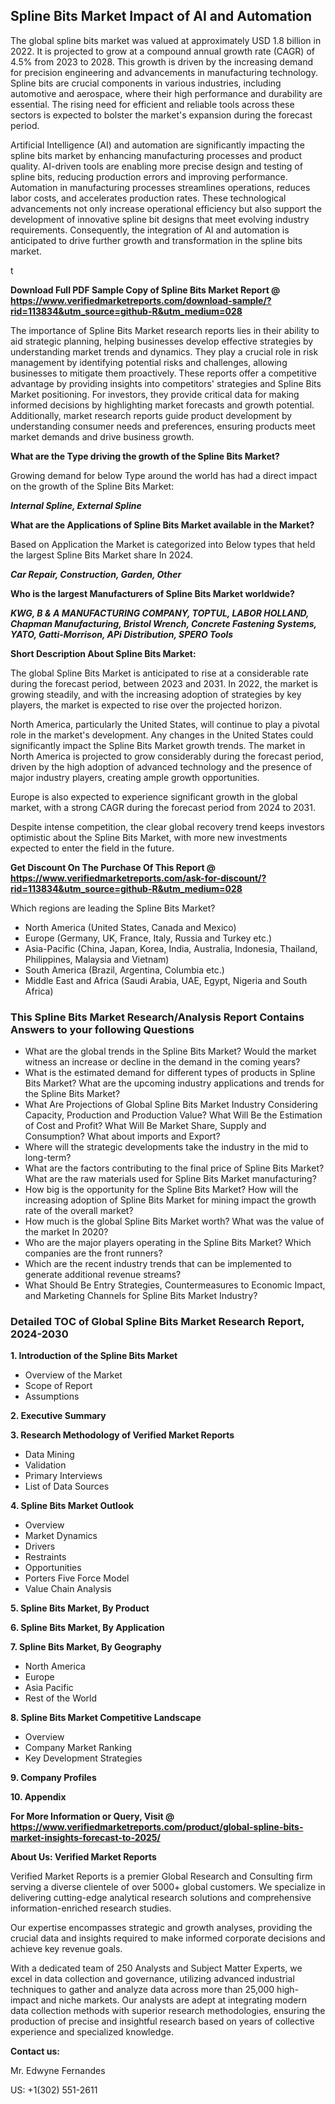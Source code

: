<h2>Spline Bits Market Impact of AI and Automation</h2><p>The global spline bits market was valued at approximately USD 1.8 billion in 2022. It is projected to grow at a compound annual growth rate (CAGR) of 4.5% from 2023 to 2028. This growth is driven by the increasing demand for precision engineering and advancements in manufacturing technology. Spline bits are crucial components in various industries, including automotive and aerospace, where their high performance and durability are essential. The rising need for efficient and reliable tools across these sectors is expected to bolster the market's expansion during the forecast period.</p><p>Artificial Intelligence (AI) and automation are significantly impacting the spline bits market by enhancing manufacturing processes and product quality. AI-driven tools are enabling more precise design and testing of spline bits, reducing production errors and improving performance. Automation in manufacturing processes streamlines operations, reduces labor costs, and accelerates production rates. These technological advancements not only increase operational efficiency but also support the development of innovative spline bit designs that meet evolving industry requirements. Consequently, the integration of AI and automation is anticipated to drive further growth and transformation in the spline bits market.</p>t</p><p id="" class=""><strong>Download Full PDF Sample Copy of Spline Bits Market Report @ <a href="https://www.verifiedmarketreports.com/download-sample/?rid=113834&utm_source=github-R&utm_medium=028" target="_blank">https://www.verifiedmarketreports.com/download-sample/?rid=113834&utm_source=github-R&utm_medium=028</a></strong></p><p>The importance of&nbsp;Spline Bits Market research reports lies in their ability to aid strategic planning, helping businesses develop effective strategies by understanding market trends and dynamics. They play a crucial role in risk management by identifying potential risks and challenges, allowing businesses to mitigate them proactively. These reports offer a competitive advantage by providing insights into competitors' strategies and Spline Bits Market positioning. For investors, they provide critical data for making informed decisions by highlighting market forecasts and growth potential. Additionally, market research reports guide product development by understanding consumer needs and preferences, ensuring products meet market demands and drive business growth.</p><p><strong>What are the&nbsp;Type driving the growth of the Spline Bits Market?</strong></p><p id="" class="">Growing demand for below Type around the world has had a direct impact on the growth of the Spline Bits Market:</p><em><strong>Internal Spline, External Spline</strong></em></p><strong>What are the&nbsp;Applications&nbsp;of Spline Bits Market available in the Market?</strong></p><p id="" class="">Based on Application the Market is categorized into Below types that held the largest Spline Bits Market share In 2024.</p><em><strong>Car Repair, Construction, Garden, Other</strong></em></p><strong>Who is the largest Manufacturers of Spline Bits Market worldwide?</strong></p><p><em><strong>KWG, B & A MANUFACTURING COMPANY, TOPTUL, LABOR HOLLAND, Chapman Manufacturing, Bristol Wrench, Concrete Fastening Systems, YATO, Gatti-Morrison, APi Distribution, SPERO Tools</strong></em></p><p id="" class=""><strong>Short Description About Spline Bits Market:</strong></p><p>The global Spline Bits Market is anticipated to rise at a considerable rate during the forecast period, between 2023 and 2031. In 2022, the market is growing steadily, and with the increasing adoption of strategies by key players, the market is expected to rise over the projected horizon.</p><p>North America, particularly the United States, will continue to play a pivotal role in the market's development. Any changes in the United States could significantly impact the Spline Bits Market growth trends. The market in North America is projected to grow considerably during the forecast period, driven by the high adoption of advanced technology and the presence of major industry players, creating ample growth opportunities.</p><p>Europe is also expected to experience significant growth in the global market, with a strong CAGR during the forecast period from 2024 to 2031.</p><p>Despite intense competition, the clear global recovery trend keeps investors optimistic about the Spline Bits Market, with more new investments expected to enter the field in the future.</p><p id="" class=""><strong>Get Discount On The Purchase Of This Report @ <a href="https://www.verifiedmarketreports.com/ask-for-discount/?rid=113834&utm_source=github-R&utm_medium=028" target="_blank">https://www.verifiedmarketreports.com/ask-for-discount/?rid=113834&utm_source=github-R&utm_medium=028</a></strong></p>Which regions are leading the Spline Bits Market?</p><ul><li>North America (United States, Canada and Mexico)</li><li>Europe (Germany, UK, France, Italy, Russia and Turkey etc.)</li><li>Asia-Pacific (China, Japan, Korea, India, Australia, Indonesia, Thailand, Philippines, Malaysia and Vietnam)</li><li>South America (Brazil, Argentina, Columbia etc.)</li><li>Middle East and Africa (Saudi Arabia, UAE, Egypt, Nigeria and South Africa)</li></ul><h3 id="" class="">This Spline Bits Market Research/Analysis Report Contains Answers to your following Questions</h3><ul><li>What are the global trends in the Spline Bits Market? Would the market witness an increase or decline in the demand in the coming years?</li><li>What is the estimated demand for different types of products in Spline Bits Market? What are the upcoming industry applications and trends for the Spline Bits Market?</li><li>What Are Projections of Global Spline Bits Market Industry Considering Capacity, Production and Production Value? What Will Be the Estimation of Cost and Profit? What Will Be Market Share, Supply and Consumption? What about imports and Export?</li><li>Where will the strategic developments take the industry in the mid to long-term?</li><li>What are the factors contributing to the final price of Spline Bits Market? What are the raw materials used for Spline Bits Market manufacturing?</li><li>How big is the opportunity for the Spline Bits Market? How will the increasing adoption of Spline Bits Market for mining impact the growth rate of the overall market?</li><li>How much is the global Spline Bits Market worth? What was the value of the market In 2020?</li><li>Who are the major players operating in the Spline Bits Market? Which companies are the front runners?</li><li>Which are the recent industry trends that can be implemented to generate additional revenue streams?</li><li>What Should Be Entry Strategies, Countermeasures to Economic Impact, and Marketing Channels for Spline Bits Market Industry?</li></ul><h3 id="" class="">Detailed TOC of Global Spline Bits Market Research Report, 2024-2030</h3><p id="" class=""><strong>1. Introduction of the Spline Bits Market</strong></p><ul><li>Overview of the Market</li><li>Scope of Report</li><li>Assumptions</li></ul><p id="" class=""><strong>2. Executive Summary</strong></p><p id="" class=""><strong>3. Research Methodology of Verified Market Reports</strong></p><ul><li>Data Mining</li><li>Validation</li><li>Primary Interviews</li><li>List of Data Sources</li></ul><p id="" class=""><strong>4. Spline Bits Market Outlook</strong></p><ul><li>Overview</li><li>Market Dynamics</li><li>Drivers</li><li>Restraints</li><li>Opportunities</li><li>Porters Five Force Model</li><li>Value Chain Analysis</li></ul><p id="" class=""><strong>5. Spline Bits Market, By Product</strong></p><p id="" class=""><strong>6. Spline Bits Market, By Application</strong></p><p id="" class=""><strong>7. Spline Bits Market, By Geography</strong></p><ul><li>North America</li><li>Europe</li><li>Asia Pacific</li><li>Rest of the World</li></ul><p id="" class=""><strong>8. Spline Bits Market Competitive Landscape</strong></p><ul><li>Overview</li><li>Company Market Ranking</li><li>Key Development Strategies</li></ul><p id="" class=""><strong>9. Company Profiles</strong></p><p id="" class=""><strong>10. Appendix</strong></p><p id="" class=""><strong>For More Information or Query, Visit @ <a href="https://www.verifiedmarketreports.com/product/global-spline-bits-market-insights-forecast-to-2025/" target="_blank">https://www.verifiedmarketreports.com/product/global-spline-bits-market-insights-forecast-to-2025/</a></strong></p><p id="" class=""><strong>About Us: Verified Market Reports</strong></p><p id="" class="">Verified Market Reports is a premier Global Research and Consulting firm serving a diverse clientele of over 5000+ global customers. We specialize in delivering cutting-edge analytical research solutions and comprehensive information-enriched research studies.</p><p id="" class="">Our expertise encompasses strategic and growth analyses, providing the crucial data and insights required to make informed corporate decisions and achieve key revenue goals.</p><p id="" class="">With a dedicated team of 250 Analysts and Subject Matter Experts, we excel in data collection and governance, utilizing advanced industrial techniques to gather and analyze data across more than 25,000 high-impact and niche markets. Our analysts are adept at integrating modern data collection methods with superior research methodologies, ensuring the production of precise and insightful research based on years of collective experience and specialized knowledge.</p><p id="" class=""><strong>Contact us:</strong></p><p id="" class="">Mr. Edwyne Fernandes</p><p id="" class="">US: +1(302) 551-2611</p>